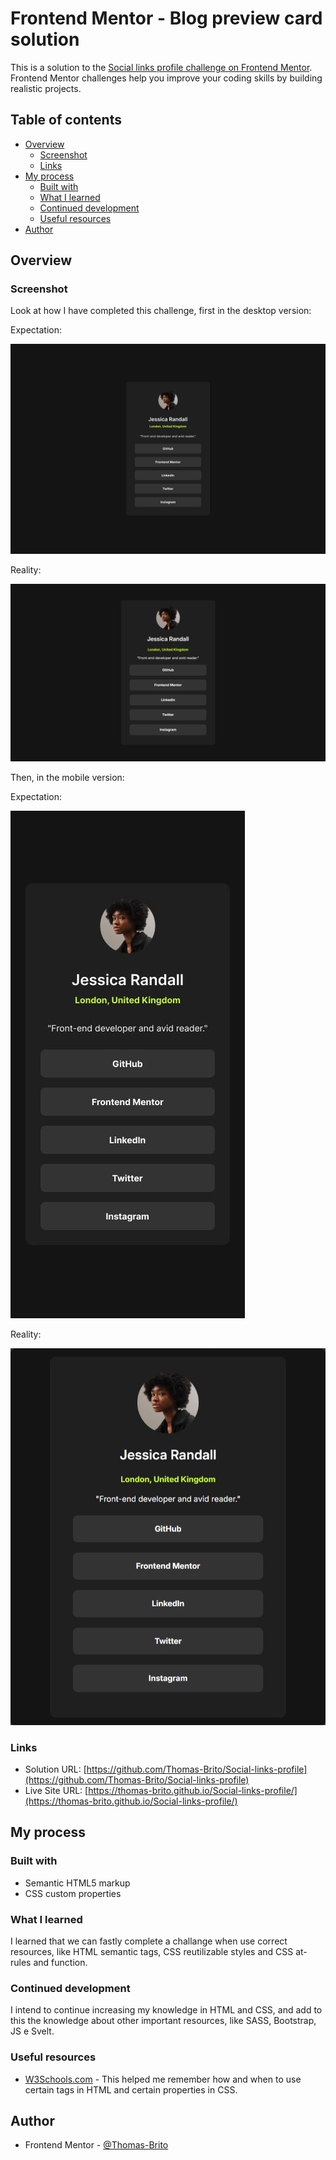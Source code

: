 # Frontend Mentor - Blog preview card solution

This is a solution to the [Social links profile challenge on Frontend Mentor](https://www.frontendmentor.io/challenges/social-links-profile-UG32l9m6dQ). Frontend Mentor challenges help you improve your coding skills by building realistic projects.

## Table of contents

- [Overview](#overview)
  - [Screenshot](#screenshot)
  - [Links](#links)
- [My process](#my-process)
  - [Built with](#built-with)
  - [What I learned](#what-i-learned)
  - [Continued development](#continued-development)
  - [Useful resources](#useful-resources)
- [Author](#author)

## Overview

### Screenshot

Look at how I have completed this challenge, first in the desktop version:

Expectation:

![Desktop design goal](design/desktop-design.jpg)

Reality:

![My desktop design](design/desktop-screenshot.png)

Then, in the mobile version:

Expectation:

![Mobile design goal](design/mobile-design.jpg)

Reality:

![My mobile design](design/mobile-screenshot.png)

### Links

- Solution URL: [https://github.com/Thomas-Brito/Social-links-profile](https://github.com/Thomas-Brito/Social-links-profile)
- Live Site URL: [https://thomas-brito.github.io/Social-links-profile/](https://thomas-brito.github.io/Social-links-profile/)

## My process

### Built with

- Semantic HTML5 markup
- CSS custom properties

### What I learned

I learned that we can fastly complete a challange when use correct resources, like HTML semantic tags, CSS reutilizable styles and CSS at-rules and function.

### Continued development

I intend to continue increasing my knowledge in HTML and CSS, and add to this the knowledge about other important resources, like SASS, Bootstrap, JS e Svelt.

### Useful resources

- [W3Schools.com](https://www.w3schools.com/) - This helped me remember how and when to use certain tags in HTML and certain properties in CSS.

## Author

- Frontend Mentor - [@Thomas-Brito](https://www.frontendmentor.io/profile/Thomas-Brito)
